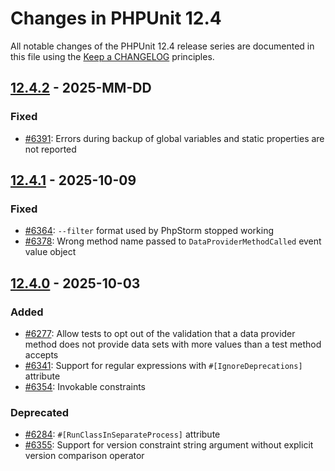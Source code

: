 # Changes in PHPUnit 12.4

All notable changes of the PHPUnit 12.4 release series are documented in this file using the [Keep a CHANGELOG](https://keepachangelog.com/) principles.

## [12.4.2] - 2025-MM-DD

### Fixed

* [#6391](https://github.com/sebastianbergmann/phpunit/issues/6391): Errors during backup of global variables and static properties are not reported

## [12.4.1] - 2025-10-09

### Fixed

* [#6364](https://github.com/sebastianbergmann/phpunit/issues/6364): `--filter` format used by PhpStorm stopped working
* [#6378](https://github.com/sebastianbergmann/phpunit/issues/6378): Wrong method name passed to `DataProviderMethodCalled` event value object

## [12.4.0] - 2025-10-03

### Added

* [#6277](https://github.com/sebastianbergmann/phpunit/issues/6277): Allow tests to opt out of the validation that a data provider method does not provide data sets with more values than a test method accepts
* [#6341](https://github.com/sebastianbergmann/phpunit/pull/6341): Support for regular expressions with `#[IgnoreDeprecations]` attribute
* [#6354](https://github.com/sebastianbergmann/phpunit/issues/6354): Invokable constraints

### Deprecated

* [#6284](https://github.com/sebastianbergmann/phpunit/issues/6284): `#[RunClassInSeparateProcess]` attribute
* [#6355](https://github.com/sebastianbergmann/phpunit/issues/6355): Support for version constraint string argument without explicit version comparison operator

[12.4.2]: https://github.com/sebastianbergmann/phpunit/compare/12.4.1...12.4
[12.4.1]: https://github.com/sebastianbergmann/phpunit/compare/12.4.0...12.4.1
[12.4.0]: https://github.com/sebastianbergmann/phpunit/compare/12.3.15...12.4.0
